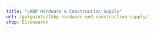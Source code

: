 ```yaml
---
title: "LKBP Hardware & Construction Supply"
url: /guiguinto/lkbp-hardware-und-construction-supply/
shop: Eisenwaren
---
```

